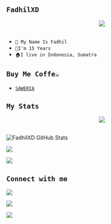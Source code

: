 ## ```FadhilXD```

<p align="center"><img src="https://github.com/fadhilxd.png"/><br /><br />

- ```🎫 My Name Is Fadhil```
- ```👦I'm 15 Years```
- ```🏠I live in Indonesia, Sumatra```
## ```Buy Me Coffe☕```
- [`SAWERIA`](https://saweria.co/dhilxd)
## ```My Stats```
<p align="center"><img src="https://www.codewars.com/users/fadhilxd/badges/large"/><br /><br />
  
<img src="https://github-readme-stats.vercel.app/api?username=fadhilxd&show_icons=true&include_all_commits=true&theme=monokai" alt="FadhilXD GitHub Stats" /><br />

  <img src="https://github-readme-streak-stats.herokuapp.com/?user=fadhilxd&theme=monokai"/>


  <img src="https://github-readme-stats.vercel.app/api/top-langs/?username=fadhilxd&layout=compact&theme=monokai&langs_count=12"/><br />
  

</p>


## ```Connect with me```

<p align="center">

  <a href="https://replit.com/@fadhilxd"><img src="https://img.shields.io/badge/Replit  -E4405F?style=for-the-badge&logo=replit&logoColor=orange"/> 

  <a href="https://wa.me/6281378003033"><img src="https://img.shields.io/badge/WhatsApp-25D366?style=for-the-badge&logo=whatsapp&logoColor=white" />

  <a href="https://t.me/fadhilxd"><img src="https://img.shields.io/badge/Telegram-%230088cc.svg?&style=for-the-badge&logo=telegram&logoColor=white" /> <br>

</p>

